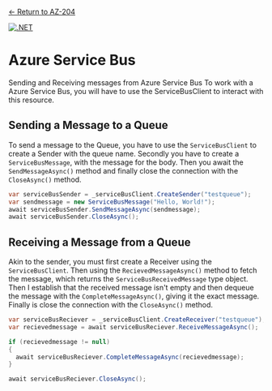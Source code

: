 [← Return to AZ-204](https://github.com/joerivanarkel/joerivanarkel/blob/main/AZ204.md)<br>

[![.NET](https://github.com/joerivanarkel/AzureServiceBus/actions/workflows/dotnet.yml/badge.svg)](https://github.com/joerivanarkel/AzureServiceBus/actions/workflows/dotnet.yml)

# Azure Service Bus
Sending and Receiving messages from Azure Service Bus
To work with a Azure Service Bus, you will have to use the ServiceBusClient to interact with this resource.

## Sending a Message to a Queue
To send a message to the Queue, you have to use the `ServiceBusClient` to create a Sender with the queue name. Secondly you have to create a `ServiceBusMessage`, with the message for the body. Then you await the `SendMessageAsync()` method and finally close the connection with the `CloseAsync()` method.

```csharp
var serviceBusSender = _serviceBusClient.CreateSender("testqueue");
var sendmessage = new ServiceBusMessage("Hello, World!");
await serviceBusSender.SendMessageAsync(sendmessage);
await serviceBusSender.CloseAsync();
```

## Receiving a Message from a Queue
Akin to the sender, you must first create a Receiver using the `ServiceBusClient`. Then using the `RecievedMessageAsync()` method to fetch the message, which returns the `ServiceBusReceivedMessage` type object. Then I establish that the received message isn't empty and then dequeue the message with the `CompleteMessageAsync()`, giving it the exact message. Finally is close the connection with the `CloseAsync()` method.

```csharp
var serviceBusReciever = _serviceBusClient.CreateReceiver("testqueue");
var recievedmessage = await serviceBusReciever.ReceiveMessageAsync();

if (recievedmessage != null)
{
  await serviceBusReciever.CompleteMessageAsync(recievedmessage);
}

await serviceBusReciever.CloseAsync();
```
